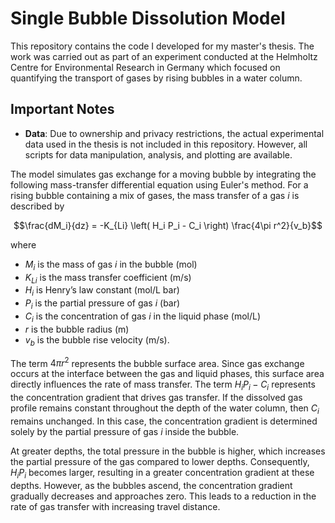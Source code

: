 # Single Bubble Dissolution Model

This repository contains the code I developed for my master's thesis. The work was carried out as part of an experiment conducted at the Helmholtz Centre for Environmental Research in Germany which focused on quantifying the transport of gases by rising bubbles in a water column.

## Important Notes

- **Data**: Due to ownership and privacy restrictions, the actual experimental data used in the thesis is not included in this repository. However, all scripts for data manipulation, analysis, and plotting are available.

The model simulates gas exchange for a moving bubble by integrating the following mass-transfer differential equation using Euler's method. For a rising bubble containing a mix of gases, the mass transfer of a gas $i$ is described by

```math
\frac{dM_i}{dz} = -K_{Li} \left( H_i P_i - C_i \right) \frac{4\pi r^2}{v_b}
```

where  
- $M_i$ is the mass of gas $i$ in the bubble (mol)  
- $K_{Li}$ is the mass transfer coefficient (m/s)  
- $H_i$ is Henry’s law constant (mol/L bar)  
- $P_i$ is the partial pressure of gas $i$ (bar)  
- $C_i$ is the concentration of gas $i$ in the liquid phase (mol/L)  
- $r$ is the bubble radius (m)  
- $v_b$ is the bubble rise velocity (m/s).  

The term $4\pi r^2$ represents the bubble surface area. Since gas exchange occurs at the interface between the gas and liquid phases, this surface area directly influences the rate of mass transfer. The term $H_i P_i - C_i$ represents the concentration gradient that drives gas transfer. If the dissolved gas profile remains constant throughout the depth of the water column, then $C_i$ remains unchanged. In this case, the concentration gradient is determined solely by the partial pressure of gas $i$ inside the bubble.  

At greater depths, the total pressure in the bubble is higher, which increases the partial pressure of the gas compared to lower depths. Consequently, $H_i P_i$ becomes larger, resulting in a greater concentration gradient at these depths. However, as the bubbles ascend, the concentration gradient gradually decreases and approaches zero. This leads to a reduction in the rate of gas transfer with increasing travel distance.

